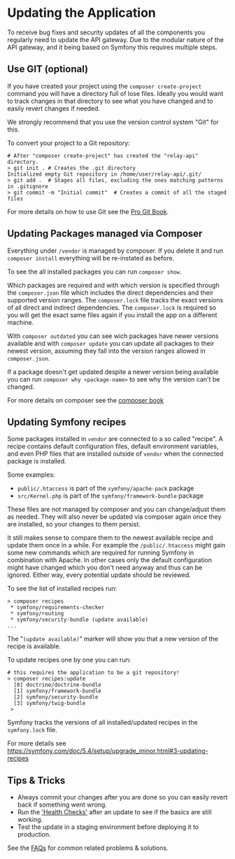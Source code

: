 # Updating the Application

To receive bug fixes and security updates of all the components you regularly need to update the API gateway. Due to the modular nature of the API gateway, and it being based on Symfony this requires multiple steps.

## Use GIT (optional)

If you have created your project using the `composer create-project` command you will have a directory full of lose files. Ideally you would want to track changes in that directory to see what you have changed and to easily revert changes if needed.

We strongly recommend that you use the version control system "Git" for this.

To convert your project to a Git repository:

```shell
# After "composer create-project" has created the "relay-api" directory.
> git init . # Creates the .git directory
Initialized empty Git repository in /home/user/relay-api/.git/
> git add .  # Stages all files, excluding the ones matching patterns in .gitignore 
> git commit -m "Initial commit"  # Creates a commit of all the staged files
```

For more details on how to use Git see the [Pro Git Book](https://git-scm.com/book/en/v2).

## Updating Packages managed via Composer

Everything under `/vendor` is managed by composer. If you delete it and run `composer install` everything will be re-instated as before.

To see the all installed packages you can run `composer show`.

Which packages are required and with which version is specified through the `composer.json` file which includes the direct dependencies and their supported version ranges. The `composer.lock` file tracks the exact versions of all direct and indirect dependencies. The `composer.lock` is required so you will get the exact same files again if you install the app on a different machine.

With `composer outdated` you can see wich packages have newer versions available and with `composer update` you can update all packages to their newest version, assuming they fall into the version ranges allowed in `composer.json`.

If a package doesn't get updated despite a newer version being available you can run `composer why <package-name>` to see why the version can't be changed.

For more details on composer see the [composer book](https://getcomposer.org/doc/)

## Updating Symfony recipes

Some packages installed in `vendor` are connected to a so called "recipe". A recipe contains default configuration files, default environment variables, and even PHP files that are installed outside of `vendor` when the connected package is installed.

Some examples:

* `public/.htaccess` is part of the `symfony/apache-pack` package
* `src/Kernel.php` is part of the `symfony/framework-bundle` package

These files are not managed by composer and you can change/adjust them as needed. They will also never be updated via composer again once they are installed, so your changes to them persist.

It still makes sense to compare them to the newest available recipe and update them once in a while. For example the `/public/.htaccess` might gain some new commands which are required for running Symfony in combination with Apache. In other cases only the default configuration might have changed which you don't need anyway and thus can be ignored. Either way, every potential update should be reviewed.

To see the list of installed recipes run:

```shell
> composer recipes
 * symfony/requirements-checker 
 * symfony/routing 
 * symfony/security-bundle (update available)
...
```

The "`(update available)`" marker will show you that a new version of the recipe is available.

To update recipes one by one you can run:

```shell
# this requires the application to be a git repository!
> composer recipes:update
  [0] doctrine/doctrine-bundle
  [1] symfony/framework-bundle
  [2] symfony/security-bundle
  [3] symfony/twig-bundle
 >
```

Symfony tracks the versions of all installed/updated recipes in the `symfony.lock` file.

For more details see https://symfony.com/doc/5.4/setup/upgrade_minor.html#3-updating-recipes

## Tips & Tricks

* Always commit your changes after you are done so you can easily revert back if something went wrong.
* Run the ['Health Checks'](./debugging.md#health-checks) after an update to see if the basics are still working.
* Test the update in a staging environment before deploying it to production.

See the [FAQs](./faq.md#installation-updates) for common related problems & solutions.
